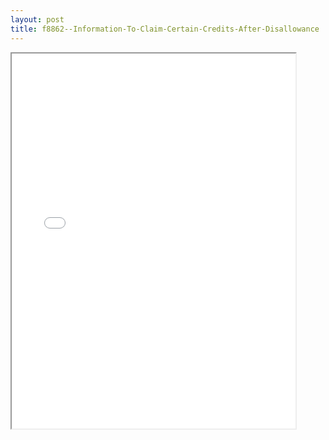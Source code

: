 ```yaml
---
layout: post
title: f8862--Information-To-Claim-Certain-Credits-After-Disallowance
---
```


<div class="pdf-container">
<iframe src="/ea/_pdf-2-md/f8862--Information-To-Claim-Certain-Credits-After-Disallowance.pdf" height="600" width="90%" allowFullScreen="true"></iframe>
</div>

